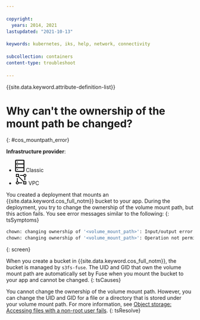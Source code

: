 ```yaml
---

copyright: 
  years: 2014, 2021
lastupdated: "2021-10-13"

keywords: kubernetes, iks, help, network, connectivity

subcollection: containers
content-type: troubleshoot

---
```

{{site.data.keyword.attribute-definition-list}}



# Why can't the ownership of the mount path be changed?
{: #cos_mountpath_error}

**Infrastructure provider**:
* ![Classic infrastructure provider icon.](images/icon-classic-2.svg) Classic
* ![VPC infrastructure provider icon.](images/icon-vpc-2.svg) VPC




You created a deployment that mounts an {{site.data.keyword.cos_full_notm}} bucket to your app. During the deployment, you try to change the ownership of the volume mount path, but this action fails. You see error messages similar to the following:
{: tsSymptoms}

```sh
chown: changing ownership of '<volume_mount_path>': Input/output error
chown: changing ownership of '<volume_mount_path>': Operation not permitted
```
{: screen}


When you create a bucket in {{site.data.keyword.cos_full_notm}}, the bucket is managed by `s3fs-fuse`. The UID and GID that own the volume mount path are automatically set by Fuse when you mount the bucket to your app and cannot be changed.
{: tsCauses}


You cannot change the ownership of the volume mount path. However, you can change the UID and GID for a file or a directory that is stored under your volume mount path. For more information, see [Object storage: Accessing files with a non-root user fails](/docs/containers?topic=containers-cos_nonroot_access).
{: tsResolve}





